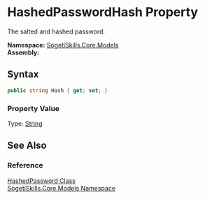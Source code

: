 HashedPasswordHash Property
===========================
The salted and hashed password.

**Namespace:** [SogetiSkills.Core.Models][1]  
**Assembly:**

Syntax
------

```csharp
public string Hash { get; set; }
```

### Property Value
Type: [String][2]

See Also
--------

### Reference
[HashedPassword Class][3]  
[SogetiSkills.Core.Models Namespace][1]  

[1]: ../README.md
[2]: http://msdn.microsoft.com/en-us/library/s1wwdcbf
[3]: README.md